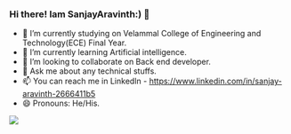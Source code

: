 ### Hi there! Iam SanjayAravinth:) 👋


- 🔭 I’m currently studying on Velammal College of Engineering and Technology(ECE) Final Year.
- 🌱 I’m currently learning Artificial intelligence.
- 👯 I’m looking to collaborate on Back end developer.
- 💬 Ask me about any technical stuffs.
- 📫 You can reach me in LinkedIn - https://www.linkedin.com/in/sanjay-aravinth-2666411b5
- 😄 Pronouns: He/His.









<img src="http://github-readme-stats.vercel.app/api?username=sanjayaravinth721&&show_icons=true&title_color=00ffff&icon_color=bb2acf&text_color=0000ff&bg_color=000080">


